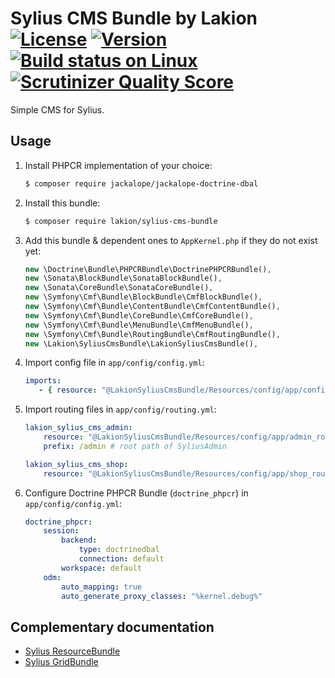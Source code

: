 # Sylius CMS Bundle by Lakion [![License](https://img.shields.io/packagist/l/lakion/sylius-cms-bundle.svg)](https://packagist.org/packages/lakion/sylius-cms-bundle) [![Version](https://img.shields.io/packagist/v/lakion/sylius-cms-bundle.svg)](https://packagist.org/packages/lakion/sylius-cms-bundle) [![Build status on Linux](https://img.shields.io/travis/Lakion/SyliusCmsBundle/master.svg)](http://travis-ci.org/Lakion/SyliusCmsBundle) [![Scrutinizer Quality Score](https://img.shields.io/scrutinizer/g/Lakion/SyliusCmsBundle.svg)](https://scrutinizer-ci.com/g/Lakion/SyliusCmsBundle/)

Simple CMS for Sylius.

## Usage

1. Install PHPCR implementation of your choice:
 
    ```bash
    $ composer require jackalope/jackalope-doctrine-dbal
    ```

2. Install this bundle:

    ```bash
    $ composer require lakion/sylius-cms-bundle
    ```
    
3. Add this bundle & dependent ones to `AppKernel.php` if they do not exist yet:

    ```php
    new \Doctrine\Bundle\PHPCRBundle\DoctrinePHPCRBundle(),
    new \Sonata\BlockBundle\SonataBlockBundle(),
    new \Sonata\CoreBundle\SonataCoreBundle(),
    new \Symfony\Cmf\Bundle\BlockBundle\CmfBlockBundle(),
    new \Symfony\Cmf\Bundle\ContentBundle\CmfContentBundle(),
    new \Symfony\Cmf\Bundle\CoreBundle\CmfCoreBundle(),
    new \Symfony\Cmf\Bundle\MenuBundle\CmfMenuBundle(),
    new \Symfony\Cmf\Bundle\RoutingBundle\CmfRoutingBundle(),
    new \Lakion\SyliusCmsBundle\LakionSyliusCmsBundle(),
    ```

4. Import config file in `app/config/config.yml`:

    ```yaml
    imports:
       - { resource: "@LakionSyliusCmsBundle/Resources/config/app/config.yml" }
    ```

5. Import routing files in `app/config/routing.yml`:

    ```yaml
    lakion_sylius_cms_admin:
        resource: "@LakionSyliusCmsBundle/Resources/config/app/admin_routing.yml"
        prefix: /admin # root path of SyliusAdmin
    
    lakion_sylius_cms_shop:
        resource: "@LakionSyliusCmsBundle/Resources/config/app/shop_routing.yml"
    ```

6. Configure Doctrine PHPCR Bundle (`doctrine_phpcr`) in `app/config/config.yml`:

    ```yaml
    doctrine_phpcr:
        session:
            backend:
                type: doctrinedbal
                connection: default
            workspace: default
        odm:
            auto_mapping: true
            auto_generate_proxy_classes: "%kernel.debug%"
    ```

## Complementary documentation

- [Sylius ResourceBundle](http://docs.sylius.org/en/latest/bundles/SyliusResourceBundle/)
- [Sylius GridBundle](http://docs.sylius.org/en/latest/bundles/SyliusGridBundle/)

